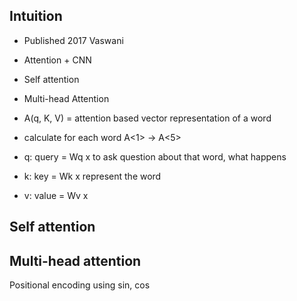 ## Intuition
- Published 2017 Vaswani
- Attention + CNN
- Self attention
- Multi-head Attention

- A(q, K, V) = attention based vector representation of a word
- calculate for each word A<1> -> A<5>
- q: query = Wq x to ask question about that word, what happens
- k: key = Wk x  represent the  word
- v: value = Wv x 

## Self attention
## Multi-head attention

Positional encoding using sin, cos